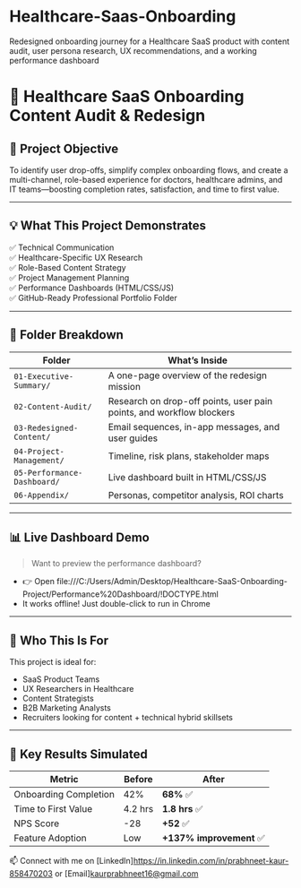 # Healthcare-Saas-Onboarding
Redesigned onboarding journey for a Healthcare SaaS product with content audit, user persona research, UX recommendations, and a working performance dashboard
# 🏥 Healthcare SaaS Onboarding Content Audit & Redesign


## 📌 Project Objective

To identify user drop-offs, simplify complex onboarding flows, and create a multi-channel, role-based experience for doctors, healthcare admins, and IT teams—boosting completion rates, satisfaction, and time to first value.

---

## 💡 What This Project Demonstrates

✅ Technical Communication  
✅ Healthcare-Specific UX Research  
✅ Role-Based Content Strategy  
✅ Project Management Planning  
✅ Performance Dashboards (HTML/CSS/JS)  
✅ GitHub-Ready Professional Portfolio Folder

---

## 📁 Folder Breakdown

| Folder | What’s Inside |
|--------|----------------|
| `01-Executive-Summary/` | A one-page overview of the redesign mission |
| `02-Content-Audit/` | Research on drop-off points, user pain points, and workflow blockers |
| `03-Redesigned-Content/` | Email sequences, in-app messages, and user guides |
| `04-Project-Management/` | Timeline, risk plans, stakeholder maps |
| `05-Performance-Dashboard/` | Live dashboard built in HTML/CSS/JS |
| `06-Appendix/` | Personas, competitor analysis, ROI charts |

---

## 📊 Live Dashboard Demo

> Want to preview the performance dashboard?

- 👉 Open file:///C:/Users/Admin/Desktop/Healthcare-SaaS-Onboarding-Project/Performance%20Dashboard/!DOCTYPE.html
- It works offline! Just double-click to run in Chrome

---

## 💼 Who This Is For

This project is ideal for:

- SaaS Product Teams
- UX Researchers in Healthcare
- Content Strategists
- B2B Marketing Analysts
- Recruiters looking for content + technical hybrid skillsets

---

## 🧠 Key Results Simulated

| Metric | Before | After |
|--------|--------|-------|
| Onboarding Completion | 42% | **68%** ✅ |
| Time to First Value | 4.2 hrs | **1.8 hrs** ✅ |
| NPS Score | -28 | **+52** ✅ |
| Feature Adoption | Low | **+137% improvement** ✅ |


📫 Connect with me on [LinkedIn]https://in.linkedin.com/in/prabhneet-kaur-858470203 or [Email]kaurprabhneet16@gmail.com
